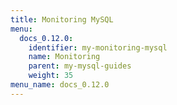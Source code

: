 ```yaml
---
title: Monitoring MySQL
menu:
  docs_0.12.0:
    identifier: my-monitoring-mysql
    name: Monitoring
    parent: my-mysql-guides
    weight: 35
menu_name: docs_0.12.0
---
```

